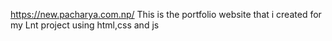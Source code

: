 https://new.pacharya.com.np/
This is the portfolio website that i created for my Lnt project using html,css and js
